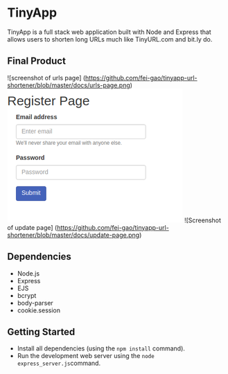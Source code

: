 # TinyApp
TinyApp is a full stack web application built with Node and Express that allows users to shorten long URLs much like TinyURL.com and bit.ly do.

## Final Product
![screenshot of urls page]
(https://github.com/fei-gao/tinyapp-url-shortener/blob/master/docs/urls-page.png)
![Screenshot of register page](https://github.com/fei-gao/tinyapp-url-shortener/blob/master/docs/register-page.png)
![Screenshot of update page]
(https://github.com/fei-gao/tinyapp-url-shortener/blob/master/docs/update-page.png)



## Dependencies
- Node.js
- Express
- EJS
- bcrypt
- body-parser
- cookie.session

## Getting Started
- Install all dependencies (using the ```npm install``` command).
- Run the development web server using the ```node express_server.js```command.